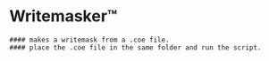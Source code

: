 # Writemasker™
    #### makes a writemask from a .coe file.
    #### place the .coe file in the same folder and run the script.
